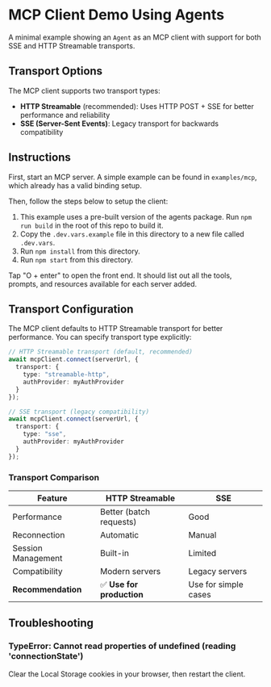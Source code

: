 # MCP Client Demo Using Agents

A minimal example showing an `Agent` as an MCP client with support for both SSE and HTTP Streamable transports.

## Transport Options

The MCP client supports two transport types:

- **HTTP Streamable** (recommended): Uses HTTP POST + SSE for better performance and reliability
- **SSE (Server-Sent Events)**: Legacy transport for backwards compatibility

## Instructions

First, start an MCP server. A simple example can be found in `examples/mcp`, which already has a valid binding setup.

Then, follow the steps below to setup the client:

1. This example uses a pre-built version of the agents package. Run `npm run build` in the root of this repo to build it.
2. Copy the `.dev.vars.example` file in this directory to a new file called `.dev.vars`.
3. Run `npm install` from this directory.
4. Run `npm start` from this directory.

Tap "O + enter" to open the front end. It should list out all the tools, prompts, and resources available for each server added.

## Transport Configuration

The MCP client defaults to HTTP Streamable transport for better performance. You can specify transport type explicitly:

```typescript
// HTTP Streamable transport (default, recommended)
await mcpClient.connect(serverUrl, {
  transport: {
    type: "streamable-http",
    authProvider: myAuthProvider
  }
});

// SSE transport (legacy compatibility)
await mcpClient.connect(serverUrl, {
  transport: {
    type: "sse",
    authProvider: myAuthProvider
  }
});
```

### Transport Comparison

| Feature            | HTTP Streamable           | SSE                  |
| ------------------ | ------------------------- | -------------------- |
| Performance        | Better (batch requests)   | Good                 |
| Reconnection       | Automatic                 | Manual               |
| Session Management | Built-in                  | Limited              |
| Compatibility      | Modern servers            | Legacy servers       |
| **Recommendation** | ✅ **Use for production** | Use for simple cases |

## Troubleshooting

### TypeError: Cannot read properties of undefined (reading 'connectionState')

Clear the Local Storage cookies in your browser, then restart the client.
